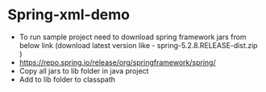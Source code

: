 # Spring-xml-demo

- To run sample project need to download spring framework jars from below link (download latest version like - spring-5.2.8.RELEASE-dist.zip )
- https://repo.spring.io/release/org/springframework/spring/
- Copy all jars to lib folder in java project
- Add to lib folder to classpath
